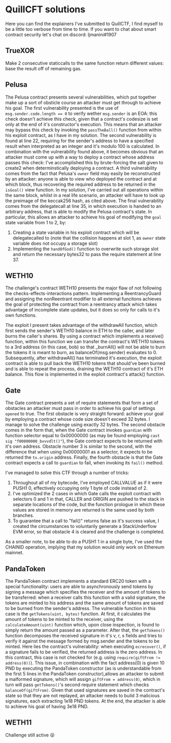 # QuillCFT solutions
Here you can find the explainers I've submitted to QuillCTF, I find myself to be a little too verbose from time to time.
If you want to chat about smart contract security let's chat on discord: ljmanini#1907

## TrueXOR
Make 2 consecutive staticcalls to the same function return different values: base the result off of remaining gas.

## Pelusa
The Pelusa contract presents several vulnerabilities, which put together make up a sort of
obsticle course an attacker must get through to achieve his goal.
The first vulnerability presented is the use of `msg.sender.code.length == 0` to verify wether
`msg.sender` is an EOA: this check doesn't achieve this check, given that a contract's codesize
is set only at the end of it's constructor's execution. This means that an attacker may bypass this
check by invoking the `passTheBall()` function from within his exploit contract, as I have in my
solution.
The second vulnerability is found at line 22, requiring for the sender's address to have a specified
result when interpreted as an integer and it's modulo 100 is calculated. In combination with the
vulnerability found above, it becomes obvious that an attacker must come up with a way to deploy a
contract whose address passes this check: I've accomplished this by brute-forcing the salt given to
create2 when determinstically deploying a contract.
A third vulnerability comes from the fact that Pelusa's `owner` field may easily be reconstructed
by an attacker: anyone is able to view who deployed the contract and at which block, thus recovering
the required address to be returned in the `isGoal()` view function. In my solution, I've carried
out all operations within the same block, whilst in a real life scenario, an attacker will have
to look up the preimage of the keccak256 hash, as cited above.
The final vulnerability comes from the delegatecall at line 35, in which execution is handed
to an arbitrary address, that is able to modify the Pelusa contract's state.
In particular, this allows an attacker to achieve his goal of modifying the `goal` state variable
from 1 to 2, by:

1. Creating a state variable in his exploit contract which will be delegatecalled to (note that
the collision happens at slot 1, as `owner` state variable does not occupy a storage slot)
2. Implementing the `handOfGod()` function to overwrite such storage slot and return the necessary
bytes32 to pass the require statement at line 37.

## WETH10
The challenge's contract WETH10 presents the major flaw of not following the checks-effects-interactions
pattern. Implementing a ReentrancyGuard and assigning the nonReentrant modifier to all external funcitons
achieves the goal of protecting the contract from a reentrancy attack which takes advantage
of incomplete state updates, but it does so only for calls to it's own functions.

The exploit I present takes advantage of the withdrawAll function, which first sends the sender's
WETH10 balance in ETH to the caller, and later burns the caller's shares.
By using a contract which implements a receive() function, within this function we can transfer
the contract's WETH10 tokens to a 3rd address (in this case, bob) so that _burnAll() will
not be able to burn the tokens it is meant to burn, as balanceOf(msg.sender) evaluates to 0.
Subsequently, after withdrawAll() has terminated it's execution, the exploit contract is able to
pull back the WETH10 tokens that should've been burned and is able to repeat the process,
draining the WETH10 contract of it's ETH balance.
This flow is implemented in the exploit contract's attack() function.

## Gate
The Gate contract presents a set of require statements that form a set of obstacles an attacker must pass in order to achieve his goal of settings `opened` to true.
The first obstacle is very straight forward: achieve your goal by employing a contract whose code size doesn't exceed 32 bytes. I manage to solve the challenge using exactly 32 bytes.
The second obstacle comes in the form that, when the Gate contract invokes `guardian` with function selector equal to 0x00000000 (as may be found employing `cast sig "f00000000_bvvvdlt()"`), the Gate contract expects to be returned with it's own address.
Obstacle number 3 is similar to the second, with the difference that when using 0x00000001 as a selector, it expects to be returned the `tx.origin` address.
Finally, the fourth obstacle is that the Gate contract expects a call to `guardian` to fail, when invoking its `fail()` method.

I've managed to solve this CTF through a number of tricks:

1. Throughout all of my bytecode, I've employed CALLVALUE as if it were PUSH1 0, effectively occupying only 1 byte of code instead of 2.
2. I've optimized the 2 cases in which Gate calls the exploit contract with selectors 0 and 1 in that, CALLER and ORIGIN are pushed to the stack in separate locations of the code, but the function prologue in which these values are stored in memory are returned is the same used by both branches.
3. To guarantee that a call to "fail()" returns false as it's success value, I created the circumstances to voluntarily generate a StackUnderflow EVM error, so that obstacle 4 is cleared and the challenge is completed.

As a smaller note, to be able to do a PUSH1 1 in a single byte, I've used the CHAINID operation, implying that my solution would only work on Ethereum mainnet.

## PandaToken

The PandaToken contract implements a standard ERC20 token with a special functionality:
users are able to asynchronously send tokens by signing a message which specifies the receiver and the amount of tokens to be transferred: when a receiver calls this function
with a valid signature, the tokens are minted to his address and the same amount of tokens are saved to be burned from the sender's address.
The vulnerable function in this case is the `getTokens(uint, bytes)` function.
At first, it calculates the amount of tokens to be minted to the receiver, using the `calculateAmount(uint)` function which, upon close inspection, is found to simply return the amount passed as a parameter.
After that, the `getTokens()` function decomposes the received signature in it's v, r, s fields and tries to verify it against the message formed by msg.sender and the tokens to be minted.
Here lies the contract's vulnerability: when executing `ecrecover()`, if a signature fails to be verified, the returned address is the zero address. In this contract, this case is not checked for (e.g. using `require(giftFrom != address(0))`).
This issue, in combination with the fact address(0) is given 10 PND by executing the PandaToken constructor (as is understandable from the first 5 lines in the PandaToken constructor),allows an attacker to submit a malformed signature, which will assign `giftFrom = address(0)`, which in turn will pass `getTokens()`'s second require statement which checks `balanceOf(giftFrom)`.
Given that used signatures are saved in the contract's state so that they are not replayed, an attacker needs to build 3 malicious signatures, each extracting 1e18 PND tokens.
At the end, the attacker is able to achieve his goal of having 3e18 PND.

## WETH11
Challenge still active 😜

